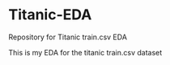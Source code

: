 # Titanic-EDA
Repository for Titanic train.csv EDA

This is my EDA for the titanic train.csv dataset
